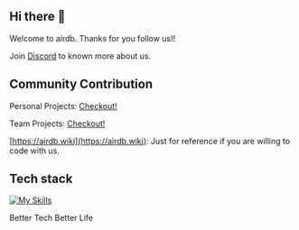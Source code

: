
## Hi there 👋

Welcome to airdb.  Thanks for you follow us!! 

Join [Discord](https://discord.gg/Mp4xttEqnF) to known more about us.

## Community Contribution

Personal Projects:  [Checkout!](https://github.com/airdb/mgmt/blob/main/contribution/personal_project.md)

Team Projects:  [Checkout!](https://github.com/airdb/mgmt/blob/main/contribution/team_project.md)

[https://airdb.wiki](https://airdb.wiki): Just for reference if you are willing to code with us.

## Tech stack
[![My Skills](https://skillicons.dev/icons?i=github,aws,gcp,azure,linux,bash,vim,git,kubernetes,docker,jenkins,nginx,grafana,vscode,nodejs,vscode,c,vue,go,lua,unity,ts,py,figma,svg,ps&perline=8)](https://skillicons.dev)


<!--

**Here are some ideas to get you started:**

🙋‍♀️ A short introduction - what is your organization all about?
🌈 Contribution guidelines - how can the community get involved?
👩‍💻 Useful resources - where can the community find your docs? Is there anything else the community should know?
🍿 Fun facts - what does your team eat for breakfast?
🧙 Remember, you can do mighty things with the power of [Markdown](https://docs.github.com/github/writing-on-github/getting-started-with-writing-and-formatting-on-github/basic-writing-and-formatting-syntax)
-->

Better Tech Better Life
